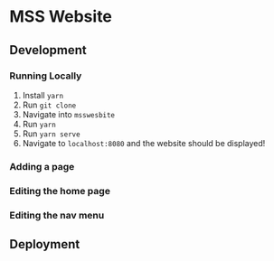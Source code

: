 # MSS Website

## Development

### Running Locally

 1. Install `yarn`
 2. Run `git clone`
 3. Navigate into `msswesbite`
 4. Run `yarn`
 5. Run `yarn serve`
 6. Navigate to `localhost:8080` and the website should be displayed!


### Adding a page

### Editing the home page

### Editing the nav menu

## Deployment
